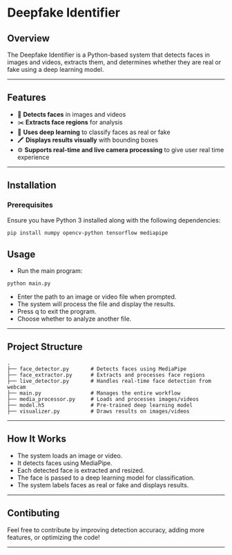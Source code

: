 # **Deepfake Identifier**

## **Overview**
The Deepfake Identifier is a Python-based system that detects faces in images and videos, extracts them, and determines whether they are real or fake using a deep learning model.

---

## **Features**
- 📸 **Detects faces** in images and videos  
- ✂️ **Extracts face regions** for analysis  
- 🤖 **Uses deep learning** to classify faces as real or fake  
- 🖍️ **Displays results visually** with bounding boxes  
- ⚙️ **Supports real-time and live camera processing** to give user real time experience

---

## **Installation**
### **Prerequisites**
Ensure you have Python 3 installed along with the following dependencies:
```bash
pip install numpy opencv-python tensorflow mediapipe
```

## **Usage**
- Run the main program:
```bash
python main.py
```
- Enter the path to an image or video file when prompted.
- The system will process the file and display the results.
- Press q to exit the program.
- Choose whether to analyze another file.

---

## **Project Structure**
```base
.
├── face_detector.py       # Detects faces using MediaPipe
├── face_extractor.py      # Extracts and processes face regions
├── live_detector.py       # Handles real-time face detection from webcam
├── main.py                # Manages the entire workflow
├── media_processor.py     # Loads and processes images/videos
├── model.h5               # Pre-trained deep learning model
├── visualizer.py          # Draws results on images/videos
```

---

## **How It Works**
- The system loads an image or video.
- It detects faces using MediaPipe.
- Each detected face is extracted and resized.
- The face is passed to a deep learning model for classification.
- The system labels faces as real or fake and displays results.

---

## **Contibuting**
Feel free to contribute by improving detection accuracy, adding more features, or optimizing the code!

---

